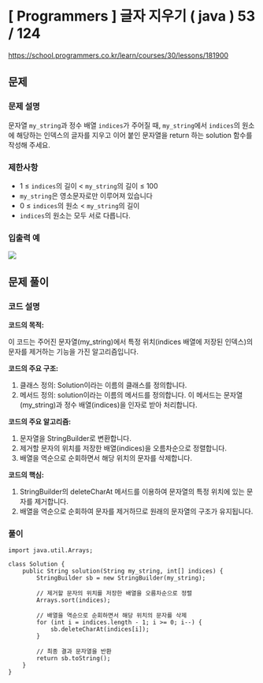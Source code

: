 # [ Programmers ] 글자 지우기 ( java ) 53 / 124
https://school.programmers.co.kr/learn/courses/30/lessons/181900

## 문제 
### 문제 설명
문자열 `my_string`과 정수 배열 `indices`가 주어질 때, `my_string`에서 `indices`의 원소에 해당하는 인덱스의 글자를 지우고 이어 붙인 문자열을 return 하는 solution 함수를 작성해 주세요.
### 제한사항
- 1 ≤ `indices`의 길이 < `my_string`의 길이 ≤ 100
- `my_string`은 영소문자로만 이루어져 있습니다
- 0 ≤ `indices`의 원소 < `my_string`의 길이
- `indices`의 원소는 모두 서로 다릅니다.

### 입출력 예
![](https://i.imgur.com/QLEobVh.png)

## 문제 풀이
### 코드 설명

**코드의 목적:**

이 코드는 주어진 문자열(my_string)에서 특정 위치(indices 배열에 저장된 인덱스)의 문자를 제거하는 기능을 가진 알고리즘입니다.

**코드의 주요 구조:**

1. 클래스 정의: Solution이라는 이름의 클래스를 정의합니다.
2. 메서드 정의: solution이라는 이름의 메서드를 정의합니다. 이 메서드는 문자열(my_string)과 정수 배열(indices)을 인자로 받아 처리합니다.

**코드의 주요 알고리즘:**

1. 문자열을 StringBuilder로 변환합니다.
2. 제거할 문자의 위치를 저장한 배열(indices)을 오름차순으로 정렬합니다.
3. 배열을 역순으로 순회하면서 해당 위치의 문자를 삭제합니다.

**코드의 핵심:**

1. StringBuilder의 deleteCharAt 메서드를 이용하여 문자열의 특정 위치에 있는 문자를 제거합니다.
2. 배열을 역순으로 순회하여 문자를 제거하므로 원래의 문자열의 구조가 유지됩니다.

### 풀이
```
import java.util.Arrays;

class Solution {
    public String solution(String my_string, int[] indices) {
        StringBuilder sb = new StringBuilder(my_string);
        
        // 제거할 문자의 위치를 저장한 배열을 오름차순으로 정렬
        Arrays.sort(indices);
        
        // 배열을 역순으로 순회하면서 해당 위치의 문자를 삭제
        for (int i = indices.length - 1; i >= 0; i--) {
            sb.deleteCharAt(indices[i]);
        }
        
        // 최종 결과 문자열을 반환
        return sb.toString();
    }
}
```

